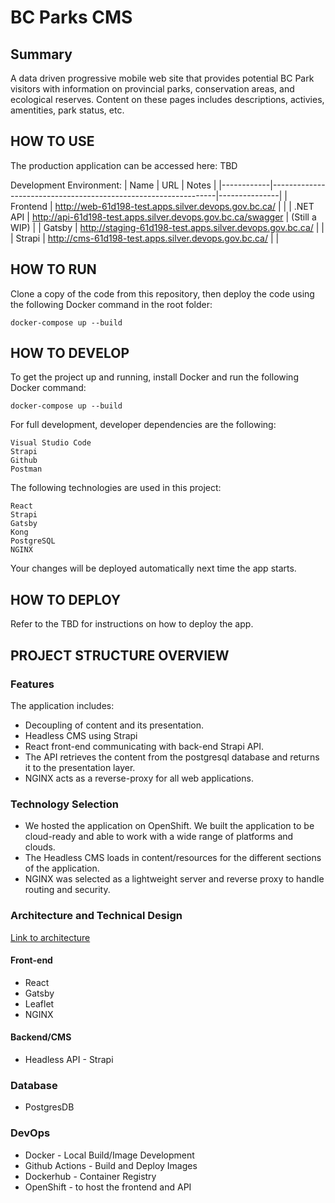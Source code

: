 # BC Parks CMS


## Summary 
A data driven progressive mobile web site that provides potential BC Park visitors with information on provincial parks, conservation areas, and ecological reserves.  Content on these pages includes descriptions, activies, amentities, park status, etc.

## HOW TO USE
The production application can be accessed here: TBD

Development Environment:
| Name       | URL                                                            | Notes         |
|------------|----------------------------------------------------------------|---------------|
| Frontend   | http://web-61d198-test.apps.silver.devops.gov.bc.ca/           |               |
| .NET API   | http://api-61d198-test.apps.silver.devops.gov.bc.ca/swagger    | (Still a WIP) |
| Gatsby     | http://staging-61d198-test.apps.silver.devops.gov.bc.ca/       |               |
| Strapi     | http://cms-61d198-test.apps.silver.devops.gov.bc.ca/           |               |



## HOW TO RUN

Clone a copy of the code from this repository, then deploy the code using the
following Docker command in the root folder:

	docker-compose up --build
   
## HOW TO DEVELOP

To get the project up and running, install Docker and run the following
Docker command:

	docker-compose up --build

For full development, developer dependencies are the following:

	Visual Studio Code
  	Strapi
	Github
	Postman

The following technologies are used in this project:

	React
	Strapi
  	Gatsby
  	Kong
	PostgreSQL
	NGINX

Your changes will be deployed automatically next time the app starts.

## HOW TO DEPLOY
Refer to the TBD for instructions on how to deploy the app.

## PROJECT STRUCTURE OVERVIEW

### Features
The application includes:
* Decoupling of content and its presentation.  
* Headless CMS using Strapi
* React front-end communicating with back-end Strapi API.  
* The API retrieves the content from the postgresql database and returns it to the presentation layer.
* NGINX acts as a reverse-proxy for all web applications.


### Technology Selection
* We hosted the application on OpenShift.  We built the application to be cloud-ready and able to work with a wide range of platforms and clouds.
* The Headless CMS loads in content/resources for the different sections of the application.
* NGINX was selected as a lightweight server and reverse proxy to handle routing and security.


### Architecture and Technical Design

[Link to architecture](docs/Architecture.md)

#### Front-end

* React
* Gatsby
* Leaflet 
* NGINX

#### Backend/CMS

* Headless API - Strapi

### Database

* PostgresDB

### DevOps

* Docker - Local Build/Image Development
* Github Actions - Build and Deploy Images
* Dockerhub - Container Registry
* OpenShift - to host the frontend and API

